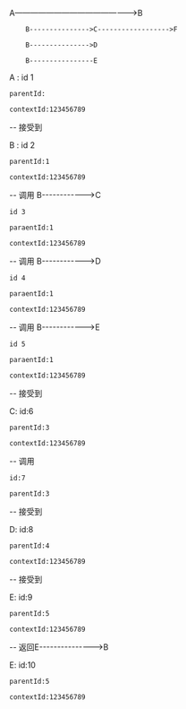 A————————————————>B

		B--------------->C------------------>F

		B--------------->D

		B----------------E


A : id 1

    parentId:

    contextId:123456789


-- 接受到

B : id 2

    parentId:1

    contextId:123456789

-- 调用 B------------>C

    id 3

    paraentId:1

    contextId:123456789


 -- 调用 B------------>D

    id 4

    paraentId:1

    contextId:123456789

 -- 调用 B------------>E

    id 5

    paraentId:1

    contextId:123456789

-- 接受到

C:  id:6

    parentId:3

    contextId:123456789

-- 调用

    id:7

    parentId:3

-- 接受到

D:  id:8

    parentId:4

    contextId:123456789


-- 接受到

E:  id:9

    parentId:5

    contextId:123456789


-- 返回E--------------->B

E:  id:10

    parentId:5

    contextId:123456789

